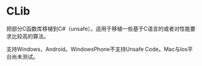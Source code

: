# CLib
把部分C函数库移植到C#（unsafe）。适用于移植一些基于C语言的或者对性能要求比较高的算法。

支持Windows，Android。WindowsPhone不支持Unsafe Code。Mac与Ios平台尚未测试。